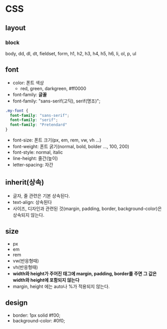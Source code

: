 # CSS
## layout

### block
body, dd, dl, dt, fieldset, form, h1, h2, h3, h4, h5, h6, li, ol, p, ul

## font
  - color: 폰트 색상
    - red, green, darkgreen, #ff0000
  - font-family: **글꼴**
  - font-family: "sans-serif(고딕), serif(명조)";
  ```css
  .my-font {
    font-family: "sans-serif";
    font-family: "serif";
    font-family: "Pretendard"
  }
  ```
  - font-size: 폰트 크기(px, em, rem, vw, vh ...)
  - font-weight: 폰트 굵기(normal, bold, bolder ..., 100, 200)
  - font-style: normal, italic
  - line-height: 줄간(높이)
  - letter-spacing: 자간

## inherit(상속)
- 글자, 줄 관련은 기본 상속된다.
- text-align: 상속된다
- 사이즈, 디자인과 관련된 것(margin, padding, border, background-color)은 상속되지 않는다.

## size
- px
- em
- rem
- vw(반응형때)
- vh(반응형때)
- **width와 height가 주어진 태그에 margin, padding, border를 주면 그 값은 width와 height에 포함되지 않는다**
- margin, height 에는 auto나 %가 적용되지 않는다.

## design
- border: 1px solid #f00;
- background-color: #0f0;

